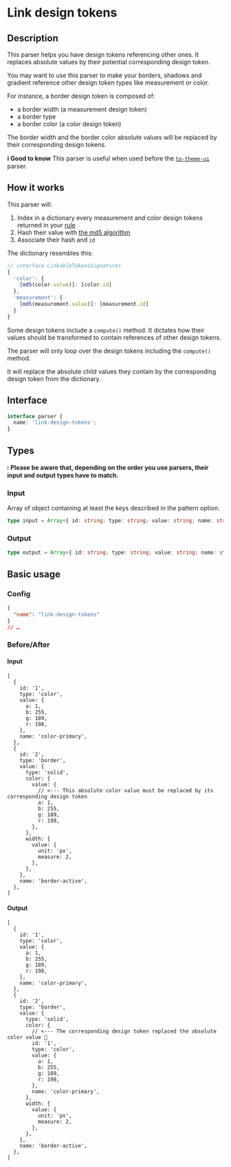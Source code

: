 # Link design tokens

## Description

This parser helps you have design tokens referencing other ones.
It replaces absolute values by their potential corresponding design token.

You may want to use this parser to make your borders, shadows and gradient reference other design token types like measurement or color.

For instance, a border design token is composed of:

- a border width (a measurement design token)
- a border type
- a border color (a color design token)

The border width and the border color absolute values will be replaced by their corresponding design tokens.

**ℹ️ Good to know**
This parser is useful when used before the [`to-theme-ui`](https://github.com/Specifyapp/parsers/tree/master/parsers/to-theme-ui) parser.

## How it works

This parser will:

1. Index in a dictionary every measurement and color design tokens returned in your [rule](https://specifyapp.com/developers/configuration#heading-rules)
2. Hash their value with [the md5 algorithm](https://md5hashing.net/)
3. Associate their hash and `id`

The dictionary resembles this:

```ts
// interface LinkableTokensSignatures
{
  'color': {
    [md5(color.value)]: [color.id]
  },
  'measurement': {
    [md5(measurement.value)]: [measurement.id]
  }
}
```

Some design tokens include a `compute()` method. It dictates how their values should be transformed to contain references of other design tokens.

The parser will only loop over the design tokens including the `compute()` method.

It will replace the absolute child values they contain by the corresponding design token from the dictionary.

## Interface

```ts
interface parser {
  name: 'link-design-tokens';
}
```

## Types

ℹ️ **Please be aware that, depending on the order you use parsers, their input and output types have to match.**

### Input

Array of object containing at least the keys described in the pattern option.

```ts
type input = Array<{ id: string; type: string; value: string; name: string } & Record<any, any>>;
```

### Output

```ts
type output = Array<{ id: string; type: string; value: string; name: string } & Record<any, any>>;
```

## Basic usage

### Config

```json
{
  "name": "link-design-tokens"
}
// …
```

### Before/After

#### Input

```json5
[
  {
    id: '1',
    type: 'color',
    value: {
      a: 1,
      b: 255,
      g: 189,
      r: 198,
    },
    name: 'color-primary',
  },
  {
    id: '2',
    type: 'border',
    value: {
      type: 'solid',
      color: {
        value: {
          // <--- This absolute color value must be replaced by its corresponding design token
          a: 1,
          b: 255,
          g: 189,
          r: 198,
        },
      },
      width: {
        value: {
          unit: 'px',
          measure: 2,
        },
      },
    },
    name: 'border-active',
  },
]
```

#### Output

```json5
[
  {
    id: '1',
    type: 'color',
    value: {
      a: 1,
      b: 255,
      g: 189,
      r: 198,
    },
    name: 'color-primary',
  },
  {
    id: '2',
    type: 'border',
    value: {
      type: 'solid',
      color: {
        // <--- The corresponding design token replaced the absolute color value 🎉
        id: '1',
        type: 'color',
        value: {
          a: 1,
          b: 255,
          g: 189,
          r: 198,
        },
        name: 'color-primary',
      },
      width: {
        value: {
          unit: 'px',
          measure: 2,
        },
      },
    },
    name: 'border-active',
  },
]
```
